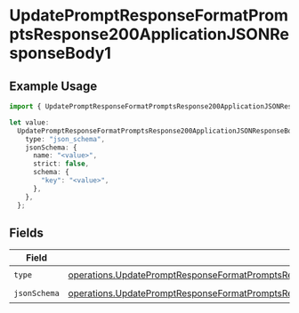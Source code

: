 # UpdatePromptResponseFormatPromptsResponse200ApplicationJSONResponseBody1

## Example Usage

```typescript
import { UpdatePromptResponseFormatPromptsResponse200ApplicationJSONResponseBody1 } from "orq-poc-typescript-multi-env-version/models/operations";

let value:
  UpdatePromptResponseFormatPromptsResponse200ApplicationJSONResponseBody1 = {
    type: "json_schema",
    jsonSchema: {
      name: "<value>",
      strict: false,
      schema: {
        "key": "<value>",
      },
    },
  };
```

## Fields

| Field                                                                                                                                                                                                        | Type                                                                                                                                                                                                         | Required                                                                                                                                                                                                     | Description                                                                                                                                                                                                  |
| ------------------------------------------------------------------------------------------------------------------------------------------------------------------------------------------------------------ | ------------------------------------------------------------------------------------------------------------------------------------------------------------------------------------------------------------ | ------------------------------------------------------------------------------------------------------------------------------------------------------------------------------------------------------------ | ------------------------------------------------------------------------------------------------------------------------------------------------------------------------------------------------------------ |
| `type`                                                                                                                                                                                                       | [operations.UpdatePromptResponseFormatPromptsResponse200ApplicationJSONResponseBody1Type](../../models/operations/updatepromptresponseformatpromptsresponse200applicationjsonresponsebody1type.md)           | :heavy_check_mark:                                                                                                                                                                                           | N/A                                                                                                                                                                                                          |
| `jsonSchema`                                                                                                                                                                                                 | [operations.UpdatePromptResponseFormatPromptsResponse200ApplicationJSONResponseBodyJSONSchema](../../models/operations/updatepromptresponseformatpromptsresponse200applicationjsonresponsebodyjsonschema.md) | :heavy_check_mark:                                                                                                                                                                                           | N/A                                                                                                                                                                                                          |